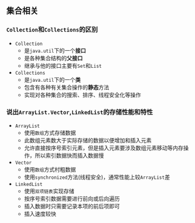 ## 集合相关
### `Collection`和`Collections`的区别

- `Collection`
  - 是`java.util`下的一个**接口**
  - 是各种集合结构的**父接口**
  - 继承与他的接口主要有`Set`和`List`
- `Collections`
  - 是`java.util`下的一个**类**
  - 包含有各种有关集合操作的**静态**方法
  - 实现对各种集合的搜索、排序、线程安全化等操作

### 说出`ArrayList.Vector`,`LinkedList`的存储性能和特性

- `ArrayList`
  - 使用`数组`方式存储数据
  - 此数组元素数大于实际存储的数据以便增加和插入元素
  - 允许直接按序号索引元素，但是插入元素要涉及数组元素移动等内存操作，所以索引数据快而插入数据慢
- `Vector`
  - 使用`数组`方式村粗数据
  - 使用`synchronized`方法(线程安全)，通常性能上较`ArrayList`差
- `LinkedList`
  - 使用`双项链表`实现存储
  - 按序号索引数据需要进行前向或后向遍历
  - 插入数据时只需要记录本项的前后项即可
  - 插入速度较快